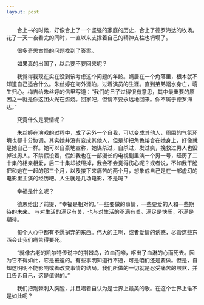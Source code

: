 ```yaml
---
layout: post
---
```

　　合上书的时候，好像合上了一个坚强的家庭的历史，合上了德罗海达的牧场。花了一天一夜看完的同时，一直以来支撑着自己的精神支柱也坍塌了。

　　很多奇思古怪的问题找到了答案。

　　如果真的出国了，以后要不要回来呢？

　　我觉得我现在实在没到该考虑这个问题的年龄。蜗居在一个角落里，根本就不知道自己适合什么。朱丝婷在海外漂泊，过着演员的生涯。直到弟弟溺水身亡，萌生归心。梅吉给朱丝婷的信里写道：“我们的日子过得很有意思，其中最重要的原因之一就是你这团火光在燃烧。回家吧，但请不要永远地回来。你不属于德罗海达。”

　　究竟什么是爱情呢？

　　朱丝婷在演戏的过程中，成了另外一个自我，可以变成其他人，周围的气氛环境也都十分协调。其实她并没有变成其他人，但是却把角色熔合在她身上，好像就是她自己一样。她可以自豪地宣称，她谋杀过，自杀过，发过疯，挽救过男人也毁掉过男人。不禁假设着，假如我也在一部漫长的电视剧里演一个男一号，经历了二十集的相亲相爱，后二十集却被甩掉，我会不会觉得伤心呢？或者说，不如我干脆把和她在一起的那三个月，以及接下来痛苦的两个月，想象成自己是在一部虚幻的电影里主演的经历吧。人生就是几场电影，不是吗？

　　幸福是什么呢？

　　德恩给出了前提，“幸福是相对的。”一些要做的事情，一些要爱的人和一些期待的未来。 与对生活的满足有关，也与对生活的不满有关。满足是快乐，不满是期待。

　　每个人心中都有不愿摒弃的东西。伟大的主啊，或者爱情的诱惑，尽管这些东西会让我们痛苦得要死。

　　“就像古老的凯尔特传说中的荆棘鸟，泣血而啼，呕出了血淋的心而死去。因为它不得如此，它是被迫的。有些事明知道行不通，可是咱们还是要做。但是，自知这明明不能影响或者改变事情的结局。我们所做的一切就是忍受痛苦的煎熬，并且告诉自己，这是值得的。”

　　我们把荆棘刺入胸膛，并且唱着自认为是世界上最美的歌。在这个世界上谁不是如此呢？